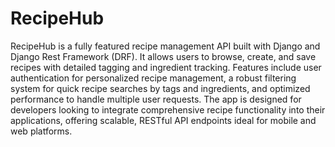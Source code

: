 # RecipeHub
RecipeHub is a fully featured recipe management API built with Django and Django Rest Framework (DRF). It allows users to browse, create, and save recipes with detailed tagging and ingredient tracking. Features include user authentication for personalized recipe management, a robust filtering system for quick recipe searches by tags and ingredients, and optimized performance to handle multiple user requests. The app is designed for developers looking to integrate comprehensive recipe functionality into their applications, offering scalable, RESTful API endpoints ideal for mobile and web platforms.

